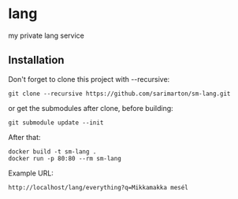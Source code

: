 # lang
my private lang service

## Installation

Don't forget to clone this project with --recursive:

```
git clone --recursive https://github.com/sarimarton/sm-lang.git
```

or get the submodules after clone, before building:

```
git submodule update --init
```

After that:

```
docker build -t sm-lang .
docker run -p 80:80 --rm sm-lang
```

Example URL:

`http://localhost/lang/everything?q=Mikkamakka mesél`
